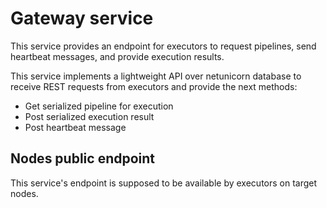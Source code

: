 # Gateway service
This service provides an endpoint for executors to request pipelines, send heartbeat messages, and provide execution results.

This service implements a lightweight API over netunicorn database to receive REST requests from executors and provide the next methods:
- Get serialized pipeline for execution
- Post serialized execution result
- Post heartbeat message

## Nodes public endpoint
This service's endpoint is supposed to be available by executors on target nodes.